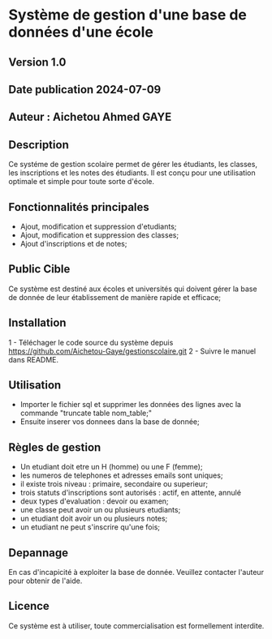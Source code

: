 # Système de gestion d'une base de données d'une école 

## Version 1.0

## Date publication 2024-07-09

## Auteur : Aichetou Ahmed GAYE

## Description

Ce systéme de gestion scolaire permet de gérer les étudiants, les classes, les inscriptions et les notes des étudiants. Il est conçu pour une utilisation optimale et simple pour toute sorte d'école.

## Fonctionnalités principales

- Ajout, modification et suppression d'etudiants;
- Ajout, modification et suppression des classes;
- Ajout d'inscriptions et de notes; 

## Public Cible

Ce système est destiné aux écoles et universités qui doivent gérer la base de donnée de leur établissement de manière rapide et efficace;

## Installation

1 - Téléchager le code source du système depuis https://github.com/Aichetou-Gaye/gestionscolaire.git 
2 - Suivre le manuel dans README.

## Utilisation

- Importer le fichier sql et supprimer les données des lignes avec la commande "truncate table nom_table;"
- Ensuite inserer vos donnees dans la base de donnée;

## Règles de gestion

- Un etudiant doit etre un H (homme) ou une F (femme);
- les numeros de telephones et adresses emails sont uniques;
- il existe trois niveau : primaire, secondaire ou superieur;
- trois statuts d'inscriptions sont autorisés : actif, en attente, annulé
- deux types d'evaluation : devoir ou examen;
- une classe peut avoir un ou plusieurs etudiants;
- un etudiant doit avoir un ou plusieurs notes;
- un etudiant ne peut s'inscrire qu'une fois;

## Depannage 

En cas d'incapicité à exploiter la base de donnée. Veuillez contacter l'auteur pour obtenir de l'aide.

## Licence 

Ce système est à utiliser, toute commercialisation est formellement interdite.


